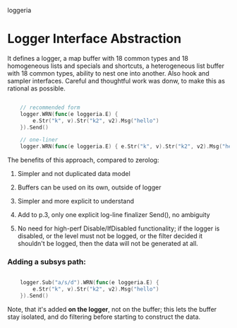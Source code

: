 loggeria

# Logger Interface Abstraction

It defines a logger, a map buffer with 18 common types and 18 homogeneous lists and specials and shortcuts,
a heterogeneous list buffer with 18 common types, ability to nest one into another. Also hook and sampler
interfaces. Careful and thoughtful work was donw, to make this as rational as possible.

```go

	// recommended form
	logger.WRN(func(e loggeria.E) {
		e.Str("k", v).Str("k2", v2).Msg("hello")
	}).Send()

	// one-liner
	logger.WRN(func(e loggeria.E) { e.Str("k", v).Str("k2", v2).Msg("hello") }).Send()

```

The benefits of this approach, compared to zerolog:

1) Simpler and not duplicated data model
2) Buffers can be used on its own, outside of logger
3) Simpler and more explicit to understand
4) Add to p.3, only one explicit log-line finalizer Send(), no ambiguity

5) No need for high-perf Disable/IfDisabled functionality; if the logger is disabled, or the level must not be logged, or the filter decided it shouldn't be logged, then the data will not be generated at all.


### Adding a subsys path:

```go

	logger.Sub("a/s/d").WRN(func(e loggeria.E) {
		e.Str("k", v).Str("k2", v2).Msg("hello")
	}).Send()

```

Note, that it's added __on the logger__, not on the buffer; this lets the buffer stay isolated, and do filtering
before starting to construct the data.


